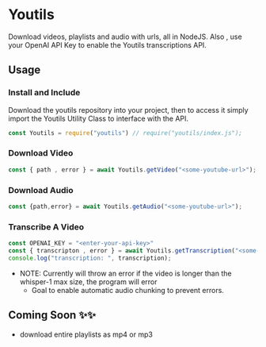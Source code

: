 # Youtils
Download videos, playlists and audio with urls, all in NodeJS. Also , use your OpenAI API Key to enable the Youtils transcriptions API. 


## Usage
### Install and Include
Download the youtils repository into your project, then to access it simply import the Youtils Utility Class to interface with the API. 

```javascript
const Youtils = require("youtils") // require("youtils/index.js");
```

### Download Video
```javascript
const { path , error } = await Youtils.getVideo("<some-youtube-url>");
```

### Download Audio 
```javascript
const {path,error} = await Youtils.getAudio("<some-youtube-url>");
```

### Transcribe A Video 
```javascript
const OPENAI_KEY = "<enter-your-api-key>"
const { transcripton , error } = await Youtils.getTranscription("<some-youtube-url>", OPENAI_KEY);
console.log("transcription: ", transcription); 
```
* NOTE: Currently will throw an error if the video is longer than the whisper-1 max size, the program will error
    * Goal to enable automatic audio chunking to prevent errors.


## Coming Soon ✨✨
- download entire playlists as mp4 or mp3







